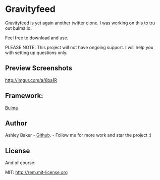 # Gravityfeed
Gravityfeed is yet again another twitter clone. I was working on this to tru out bulma.io. 

Feel free to download and use.

PLEASE NOTE: This project will not have ongoing support. I will help you with setting up questions only.

## Preview Screenshots
http://imgur.com/a/6ba1R

## Framework:

[Bulma](http://bulma.io)

## Author
Ashley Baker - [Github](https://github.com/ashleybakernz). - Follow me for more work and star the project :)

## License

And of course:

MIT: http://rem.mit-license.org
